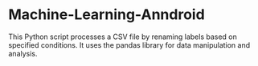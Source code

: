 # Machine-Learning-Anndroid
This Python script processes a CSV file by renaming labels based on specified conditions. It uses the pandas library for data manipulation and analysis.
